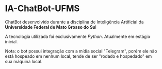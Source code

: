 # IA-ChatBot-UFMS

ChatBot desenvolvido durante a disciplina de Inteligência Artificial da **Universidade Federal de Mato Grosso do Sul**

A tecnologia utilizada foi exclusivamente *Python*. Atualmente em estágio inicial.

Nota: o bot possui integração com a mídia social "Telegram", porém ele não está hospeado em nenhum local, tende de ser "rodado e hospedado" em sua máquina local.
